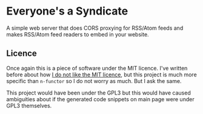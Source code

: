 # Everyone's a Syndicate

A simple web server that does CORS proxying for RSS/Atom feeds and makes RSS/Atom feed readers to embed in your website.

## Licence

Once again this is a piece of software under the MIT licence. I've written before about how [I do not like the MIT licence](https://github.com/fallible-algebra/n-functor?tab=readme-ov-file#license), but this project is much more specific than `n-functor` so I do not worry as much. But I ask the same.

This project would have been under the GPL3 but this would have caused ambiguities about if the generated code snippets on main page were under GPL3 themselves.